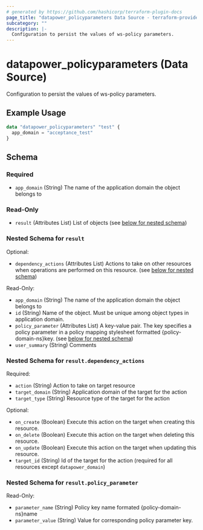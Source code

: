 ```yaml
---
# generated by https://github.com/hashicorp/terraform-plugin-docs
page_title: "datapower_policyparameters Data Source - terraform-provider-datapower"
subcategory: ""
description: |-
  Configuration to persist the values of ws-policy parameters.
---
```


# datapower_policyparameters (Data Source)

Configuration to persist the values of ws-policy parameters.

## Example Usage

```terraform
data "datapower_policyparameters" "test" {
  app_domain = "acceptance_test"
}
```

<!-- schema generated by tfplugindocs -->
## Schema

### Required

- `app_domain` (String) The name of the application domain the object belongs to

### Read-Only

- `result` (Attributes List) List of objects (see [below for nested schema](#nestedatt--result))

<a id="nestedatt--result"></a>
### Nested Schema for `result`

Optional:

- `dependency_actions` (Attributes List) Actions to take on other resources when operations are performed on this resource. (see [below for nested schema](#nestedatt--result--dependency_actions))

Read-Only:

- `app_domain` (String) The name of the application domain the object belongs to
- `id` (String) Name of the object. Must be unique among object types in application domain.
- `policy_parameter` (Attributes List) A key-value pair. The key specifies a policy parameter in a policy mapping stylesheet formatted {policy-domain-ns}key. (see [below for nested schema](#nestedatt--result--policy_parameter))
- `user_summary` (String) Comments

<a id="nestedatt--result--dependency_actions"></a>
### Nested Schema for `result.dependency_actions`

Required:

- `action` (String) Action to take on target resource
- `target_domain` (String) Application domain of the target for the action
- `target_type` (String) Resource type of the target for the action

Optional:

- `on_create` (Boolean) Execute this action on the target when creating this resource.
- `on_delete` (Boolean) Execute this action on the target when deleting this resource.
- `on_update` (Boolean) Execute this action on the target when updating this resource.
- `target_id` (String) Id of the target for the action (required for all resources except `datapower_domain`)


<a id="nestedatt--result--policy_parameter"></a>
### Nested Schema for `result.policy_parameter`

Read-Only:

- `parameter_name` (String) Policy key name formated {policy-domain-ns}name
- `parameter_value` (String) Value for corresponding policy parameter key.
